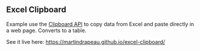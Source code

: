Excel Clipboard
---------------

Example use the [Clipboard API](https://developer.mozilla.org/en-US/docs/Web/API/ClipboardEvent/clipboardData) to copy data from Excel and paste directly in a web page. Converts to a table.

See it live here: https://martindrapeau.github.io/excel-clipboard/


